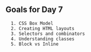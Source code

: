 ## Goals for Day 7

```
  1. CSS Box Model 
  2. Creating HTML layouts 
  3. Selectors and combinators 
  4. Understanding classes 
  5. Block vs Inline 
  ```
       
